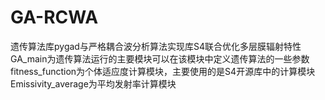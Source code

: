 # GA-RCWA
遗传算法库pygad与严格耦合波分析算法实现库S4联合优化多层膜辐射特性
GA_main为遗传算法运行的主要模块可以在该模块中定义遗传算法的一些参数
fitness_function为个体适应度计算模块，主要使用的是S4开源库中的计算模块
Emissivity_average为平均发射率计算模块
